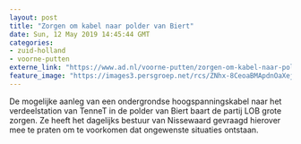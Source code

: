 ```yaml
---
layout: post
title: "Zorgen om kabel naar polder van Biert"
date: Sun, 12 May 2019 14:45:44 GMT
categories: 
- zuid-holland 
- voorne-putten 
externe_link: "https://www.ad.nl/voorne-putten/zorgen-om-kabel-naar-polder-van-biert~a0e3aab4/"
feature_image: "https://images3.persgroep.net/rcs/ZNhx-8CeoaBMApdnOaXejXJn8e4/diocontent/147827669/_fitwidth/400/?appId=21791a8992982cd8da851550a453bd7f&quality=0.7"
---
```


De mogelijke aanleg van een ondergrondse hoogspanningskabel naar het verdeelstation van TenneT in de polder van Biert baart de partij LOB grote zorgen. Ze heeft het dagelijks bestuur van Nissewaard gevraagd hierover mee te praten om te voorkomen dat ongewenste situaties ontstaan.

